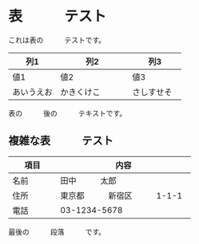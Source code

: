 # 表　　　テスト

これは表の　　　テストです。

| 列1　　　 | 列2　　　　　 | 列3　　　　 |
|----------|-------------|-----------|
| 値1　　　 | 値2　　　　　 | 値3　　　　 |
| あいうえお | かきくけこ　　　 | さしすせそ |

表の　　　後の　　　テキストです。

## 複雑な表　　　テスト

| 項目　　　 | 内容　　　　　　　　　　　　　 |
|----------|------------------------------|
| 名前　　　 | 田中　　　太郎　　　　　　　　 |
| 住所　　　 | 東京都　　　新宿区　　　1-1-1 |
| 電話　　　 | 03-1234-5678　　　　　　　　 |

最後の　　　段落　　　です。